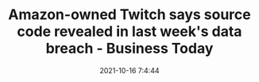 ---
"title": "Amazon-owned Twitch says source code revealed in last week's data breach - Business Today"
"date": "2021-10-16 7:4:44"
"feed_name": "GOOGLENEWSMINING"
"feed_website": "https://news.google.com/search?q=mining%2Bincident&hl=en-US&gl=US&ceid=US:en"
"feed_rss": "https://news.google.com/rss/search?q=mining%2Bincident&hl=en-US&gl=US&ceid=US:en"
"link": "https://www.businesstoday.in/latest/world/story/amazon-owned-twitch-says-source-code-revealed-in-last-weeks-data-breach-309536-2021-10-16"
"source": "{'href': 'https://www.businesstoday.in', 'title': 'Business Today'}"
"file": "_posts/2021-1-1-3fd20455841caad0eb57886f26ea3ee54d6b09b2.md"
"accident": "0"
"drilling": "0"
"dead": "0"
"injured": "0"
"arrested": "0"
"place": "unknown place"
"where": "unknown site"
"causes": "unknown"
"place_uri": "unknown place"
---